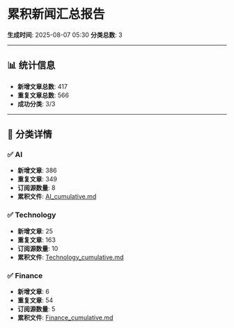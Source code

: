 # 累积新闻汇总报告

**生成时间**: 2025-08-07 05:30
**分类总数**: 3

---

## 📊 统计信息

- **新增文章总数**: 417
- **重复文章总数**: 566
- **成功分类**: 3/3

---

## 📂 分类详情

### ✅ AI
- **新增文章**: 386
- **重复文章**: 349
- **订阅源数量**: 8
- **累积文件**: [AI_cumulative.md](./AI_cumulative.md)

### ✅ Technology
- **新增文章**: 25
- **重复文章**: 163
- **订阅源数量**: 10
- **累积文件**: [Technology_cumulative.md](./Technology_cumulative.md)

### ✅ Finance
- **新增文章**: 6
- **重复文章**: 54
- **订阅源数量**: 5
- **累积文件**: [Finance_cumulative.md](./Finance_cumulative.md)
